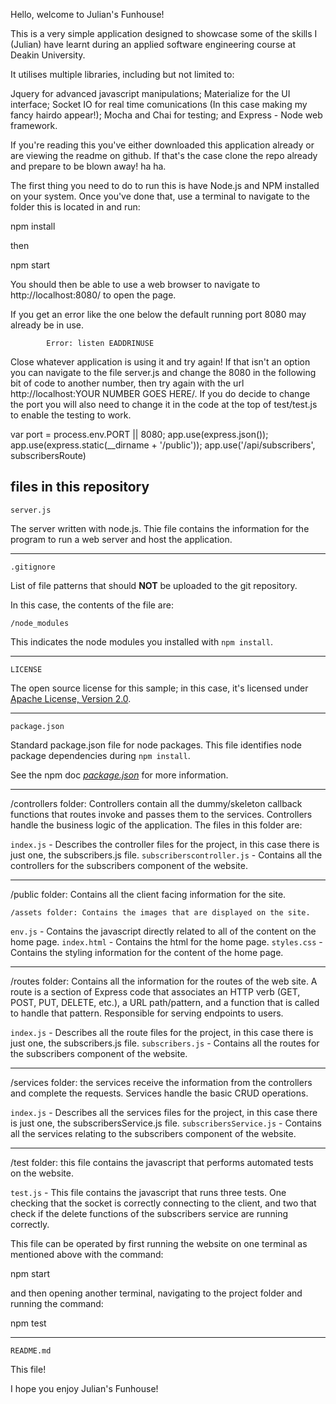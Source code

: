 Hello, welcome to Julian's Funhouse!

This is a very simple application designed to showcase some of the skills I (Julian) have learnt 
during an applied software engineering course at Deakin University.


It utilises multiple libraries, including but not limited to:

Jquery for advanced javascript manipulations;
Materialize for the UI interface;
Socket IO for real time comunications (In this case making my fancy hairdo appear!);
Mocha and Chai for testing; and
Express - Node web framework.


If you're reading this you've either downloaded this application already or are viewing the readme on github. If that's the case
clone the repo already and prepare to be blown away! ha ha.

The first thing you need to do to run this is have Node.js and NPM installed on your system. Once you've done that, 
use a terminal to navigate to the folder this is located in and run:

npm install

then

npm start

You should then be able to use a web browser to navigate to http://localhost:8080/ to open the page.


If you get an error like the one below the default running port 8080 may already be in use. 


            Error: listen EADDRINUSE


Close whatever application is using it and try again! If that isn't an option you can navigate to the file server.js and
change the 8080 in the following bit of code to another number, then try again with the url http://localhost:YOUR NUMBER GOES HERE/.
If you do decide to change the port you will also need to change it in the code at the top of test/test.js to enable the testing to work.


var port = process.env.PORT || 8080;
app.use(express.json());
app.use(express.static(__dirname + '/public'));
app.use('/api/subscribers', subscribersRoute)


 
       
files in this repository
--------------------------------------------------------------------------------

`server.js` 

The server written with node.js.  Thie file contains the information for the program to run a web server and host the application.

---

`.gitignore`

List of file patterns that should **NOT** be uploaded to the git repository.


In this case, the contents of the file are:

    /node_modules

This indicates the node modules you installed with `npm install`.

---

`LICENSE`

The open source license for this sample; in this case, it's licensed under
[Apache License, Version 2.0](http://www.apache.org/licenses/LICENSE-2.0).

---

`package.json`

Standard package.json file for node packages.  This file identifies node package dependencies during `npm install`.


See the npm doc
*[package.json](https://npmjs.org/doc/json.html)*
for more information.

---

/controllers folder: Controllers contain all the dummy/skeleton callback functions that routes invoke and passes them to the services. Controllers handle the business logic of the application. The files in this folder are:

`index.js` - Describes the controller files for the project, in this case there is just one, the subscribers.js file.
`subscriberscontroller.js` - Contains all the controllers for the subscribers component of the website.

---

/public folder: Contains all the client facing information for the site.

    /assets folder: Contains the images that are displayed on the site.

`env.js` - Contains the javascript directly related to all of the content on the home page.
`index.html` - Contains the html for the home page.
`styles.css` - Contains the styling information for the content of the home page.

---

/routes folder: Contains all the information for the routes of the web site. A route is a section of Express code that associates an HTTP verb (GET, POST, PUT, DELETE, etc.), a URL path/pattern, and a function that is called to handle that pattern. Responsible for serving endpoints to users.

`index.js` - Describes all the route files for the project, in this case there is just one, the subscribers.js file.
`subscribers.js` - Contains all the routes for the subscribers component of the website.

---

/services folder: the services receive the information from the controllers and complete the requests. Services handle the basic CRUD operations.

`index.js` - Describes all the services files for the project, in this case there is just one, the subscribersService.js file.
`subscribersService.js` - Contains all the services relating to the subscribers component of the website.

---

/test folder: this file contains the javascript that performs automated tests on the website. 

`test.js` - This file contains the javascript that runs three tests. One checking that the socket is correctly connecting to the client, and 
two that check if the delete functions of the subscribers service are running correctly.

This file can be operated by first running the website on one terminal as mentioned above with the command:

npm start

and then opening another terminal, navigating to the project folder and running the command:

npm test


---

`README.md`

This file!


I hope you enjoy Julian's Funhouse!
